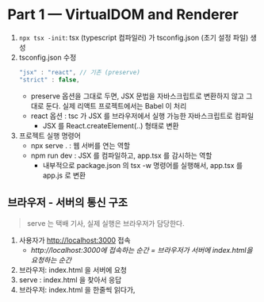 # Part 1 — VirtualDOM and Renderer
1. `npx tsx -init`: tsx (typescript 컴파일러) 가 tsconfig.json (초기 설정 파일) 생성
2. tsconfig.json 수정
   ```ts
   "jsx" : "react", // 기존 (preserve)
   "strict" : false,
   ```
   - preserve 옵션을 그대로 두면, JSX 문법을 자바스크립트로 변환하지 않고 그대로 둔다. 
실제 리액트 프로젝트에서는 Babel 이 처리
    - react 옵션 : tsc 가 JSX 를 브라우저에서 실행 가능한 자바스크립트로 컴파일
      - JSX 를 React.createElement(..) 형태로 변환
3. 프로젝트 실행 명령어
   - npx serve . : 웹 서버를 연는 역할
   - npm run dev : JSX 를 컴파일하고, app.tsx 를 감시하는 역할
     - 내부적으로 package.json 의 tsx -w 명령어를 실행해서, app.tsx 를 app.js 로 변환

## 브라우저 - 서버의 통신 구조
> serve 는 택배 기사, 실제 실행은 브라우저가 담당한다.

1. 사용자가 [http://localhost:3000](http://localhost:3000/) 접속
    - *http://localhost:3000에 접속하는 순간 = 브라우저가 서버에 index.html을 요청하는 순간*
2. 브라우저: index.html 을 서버에 요청
3. serve : index.html 을 찾아서 응답
4. 브라우저: index.html 을 한줄씩 읽다가, <script> 를 만나면 서버에 app.js 를 요청
5. serve: app.js 를 전달
6. 브라우저: app.js 를 실행해서 화면을 구성

```ts
// app.js
// This will be our main app file 
// -- Library ---
const React = {};
// -- Application -- 
// React reference 를 찾아서 에러가 사라짐
const App = React.createElement("div", null, "Hello JSX!");
console.log('Hello world');
```

React 는 현재 빈 객체이므로, React.createElement( ) 함수를 호출하려 하면, 에러가 난다. 
따라서 React 안에 createElement 함수를 직접 정의했다.
- React.createElemnt( ) 역할: 가상돔 트리 객체를 반환

## DOM 
- 브라우저가 이해하고 렌더링할 수 있도록 명시된 HTML 문서 구조
- 리액트는 Virtual DOM 환경에서 동작하고, 그 결과물을 웹에서는 ReactDOM Renderer 에 전달
- Rederer 는 이를 실제 웹 페이지 화면에 렌더링 (이 때 화면에 보이게 된다)

## Lesson Learned 
리액트를 처음부터 구현해보면서, React.createElement( ) 와 render( ) 함수 각각의 역할에 대해 생각해볼 수 있었다. 그 동안 사용했던 리액트를 밑바닥부터 구현해보며, 두루뭉실하게 알고 있던 개념들이 잡히게 되어서 의미있었다.

# State Management & Hooks 
![image](https://github.com/user-attachments/assets/5fd685d8-5f29-4f8a-8143-c03fa706b93d)
다 하고 보니.. main 브랜에서 작업 중이였더라구요 .. 
다시 브랜치 수정해서 올리겠습니다 !! 

## 소감
- useState Hook 이 내부적으로 동작하는 방식에 대해 생각해볼 수 있었습니다.
- 리액트에서 전역 상태 배열이 존재하고, useState( ) 호출이 상태 배열의 인덱스를 참조하므로, 각각 독립적인 상태를 가진다는 점이 가장 흥미로웠습니다.
- 마지막 5번에서 `if a condition skips a useState call between renders or a loop introduces more useState call than originally intended.` 이 부분은 잘 이해가 가지 않아서 스터디 이후 추가적으로 공부를 더 해봐야 할 것 같습니다 !
   - _루프가 원래 의도한 것보다 많은 호출을 도입하는 경우 해당 상태를 가리키는 모든 커서 포인터가 엉망이 됩니다_

### 노션 링크
https://www.notion.so/jjanie-study/2-State-Management-Hooks-2086d4bfccab800fae74e593c76a1d47?source=copy_link

   
